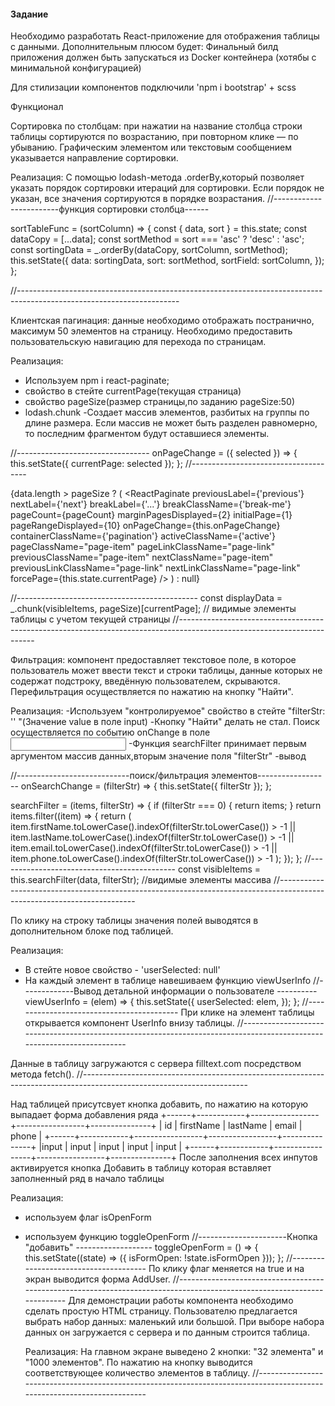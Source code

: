 <h4>Задание</h4>
Необходимо разработать React-приложение для отображения таблицы с данными. Дополнительным плюсом будет: Финальный билд приложения должен быть запускаться из Docker контейнера (хотябы с минимальной конфигурацией)

Для стилизации компонентов подключили 'npm i bootstrap' + scss

Функционал

Сортировка по столбцам: при нажатии на название столбца строки таблицы сортируются по возрастанию, при повторном клике — по убыванию. Графическим элементом или текстовым сообщением указывается направление сортировки.

Реализация: С помощью lodash-метода .orderBy,который позволяет указать порядок сортировки итераций для сортировки. Если порядок не указан, все значения сортируются в порядке возрастания.
//------------------------функция сортировки столбца------

sortTableFunc = (sortColumn) => {
const { data, sort } = this.state;
const dataCopy = [...data];
const sortMethod = sort === 'asc' ? 'desc' : 'asc';
const sortingData = \_.orderBy(dataCopy, sortColumn, sortMethod);
this.setState({
data: sortingData,
sort: sortMethod,
sortField: sortColumn,
});
};

//----------------------------------------------------------------------------------------------------------------------

Клиентская пагинация: данные необходимо отображать постранично, максимум 50 элементов на страницу.
Необходимо предоставить пользовательскую навигацию для перехода по страницам.

Реализация:

- Используем npm i react-paginate;
- свойство в стейте currentPage(текущая страница)
- свойство pageSize(размер страницы,по заданию pageSize:50)
- lodash.chunk -Создает массив элементов, разбитых на группы по длине размера. Если массив не может быть разделен равномерно, то последним фрагментом будут оставшиеся элементы.

//---------------------------------
onPageChange = ({ selected }) => {
this.setState({ currentPage: selected });
};
//-------------------------------------

{data.length > pageSize ? (
<ReactPaginate
previousLabel={'previous'}
nextLabel={'next'}
breakLabel={'...'}
breakClassName={'break-me'}
pageCount={pageCount}
marginPagesDisplayed={2}
initialPage={1}
pageRangeDisplayed={10}
onPageChange={this.onPageChange}
containerClassName={'pagination'}
activeClassName={'active'}
pageClassName="page-item"
pageLinkClassName="page-link"
previousClassName="page-item"
nextClassName="page-item"
previousLinkClassName="page-link"
nextLinkClassName="page-link"
forcePage={this.state.currentPage}
/>
) : null}

//---------------------------------------------
const displayData = \_.chunk(visibleItems, pageSize)[currentPage]; // видимые элементы таблицы с учетом текущей страницы
//------------------------------------------------------------------------------------------------------------------------

Фильтрация: компонент предоставляет текстовое поле, в которое пользователь может ввести текст и строки таблицы, данные которых не содержат подстроку, введённую пользователем, скрываются. Перефильтрация осуществляется по нажатию на кнопку "Найти".

Реализация:
-Используем "контролируемое" свойство в стейте "filterStr: '' "(Значение value в поле input)
-Кнопку "Найти" делать не стал. Поиск осуществляется по событию onChange в поле <input>
-Функция searchFilter принимает первым аргументом массив данных,вторым значение поля "filterStr"
-вывод

//----------------------------поиск/фильтрация элементов------------------
onSearchChange = (filterStr) => {
this.setState({ filterStr });
};

searchFilter = (items, filterStr) => {
if (filterStr === 0) {
return items;
}
return items.filter((item) => {
return (
item.firstName.toLowerCase().indexOf(filterStr.toLowerCase()) > -1 ||
item.lastName.toLowerCase().indexOf(filterStr.toLowerCase()) > -1 ||
item.email.toLowerCase().indexOf(filterStr.toLowerCase()) > -1 ||
item.phone.toLowerCase().indexOf(filterStr.toLowerCase()) > -1
);
});
};
//--------------------------------------------
const visibleItems = this.searchFilter(data, filterStr); //видимые элементы массива
//------------------------------------------------------------------------------------------------------------------------

По клику на строку таблицы значения полей выводятся в дополнительном блоке под таблицей.

Реализация:

- В стейте новое свойство - 'userSelected: null'
- На каждый элемент в таблице навешиваем функцию viewUserInfo
  //-------------Вывод детальной информации о пользователе ----------
  viewUserInfo = (elem) => {
  this.setState({
  userSelected: elem,
  });
  };
  //------------------------------------------
  При клике на элемент таблицы открывается компонент UserInfo внизу таблицы.
  //-----------------------------------------------------------------------------------------------------------------------

Данные в таблицу загружаются с сервера filltext.com посредством метода fetch().
//-----------------------------------------------------------------------------------------------------------------------

Над таблицей присутсвует кнопка добавить, по нажатию на которую выпадает форма добавления ряда +------+------------+-----------------+-----------------+---------------+ | id | firstName | lastName | email | phone | +------+------------+-----------------+-----------------+---------------+ |input | input | input | input | input | +------+------------+-----------------+-----------------+---------------+
После заполнения всех инпутов активируется кнопка Добавить в таблицу которая вставляет заполненный ряд в начало таблицы

Реализация:

- используем флаг isOpenForm
- используем функцию toggleOpenForm
  //----------------------Кнопка "добавить" -------------------
  toggleOpenForm = () => {
  this.setState((state) => ({ isFormOpen: !state.isFormOpen }));
  };
  //--------------------------------------
  По клику флаг меняется на true и на экран выводится форма AddUser.
  //------------------------------------------------------------------------------------------------------------------------
  Для демонстрации работы компонента необходимо сделать простую HTML страницу. Пользователю предлагается выбрать набор данных: маленький или большой. При выборе набора данных он загружается с сервера и по данным строится таблица.

  Реализация:
  На главном экране выведено 2 кнопки: "32 элемента" и "1000 элементов".
  По нажатию на кнопку выводится соответствующее количество элементов в таблицу.
  //------------------------------------------------------------------------------------------------------------------------
